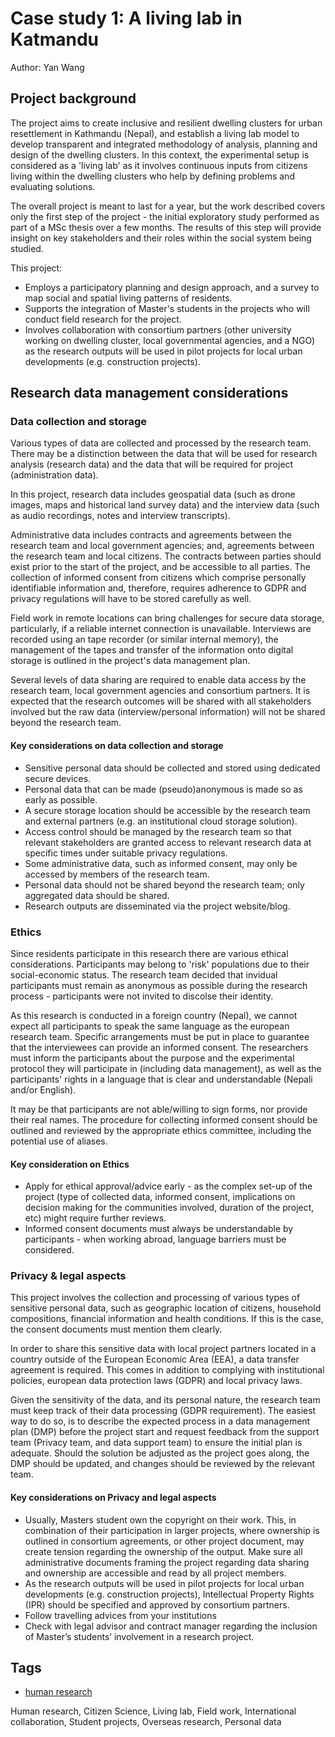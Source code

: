 # Case study 1: A living lab in Katmandu

Author: Yan Wang 

## Project background

The project aims to create inclusive and resilient dwelling clusters for urban resettlement in Kathmandu (Nepal), and establish a living lab model to develop transparent and integrated methodology of analysis, planning and design of the dwelling clusters. In this context, the experimental setup is considered as a 'living lab' as it involves continuous inputs from citizens living within the dwelling clusters who help by defining problems and evaluating solutions. 

The overall project is meant to last for a year, but the work described covers only the first step of the project - the initial exploratory study performed as part of a MSc thesis over a few months. The results of this step will provide insight on key stakeholders and their roles within the social system being studied.

This project:
- Employs a participatory planning and design approach, and a survey to map social and spatial living patterns of residents. 
- Supports the integration of Master's students in the projects who will conduct field research for the project. 
- Involves collaboration with consortium partners (other university working on dwelling cluster, local governmental agencies, and a NGO) as the research outputs will be used in pilot projects for local urban developments (e.g. construction projects).

## Research data management considerations

### Data collection and storage

Various types of data are collected and processed by the research team. There may be a distinction between the data that will be used for research analysis (research data) and the data that will be required for project (administration data).  

In this project, research data includes geospatial data (such as drone images, maps and historical land survey data) and the interview data (such as audio recordings, notes and interview transcripts). 

Administrative data includes contracts and agreements between the research team and local government agencies; and, agreements between the research team and local citizens. The contracts between parties should exist prior to the start of the project, and be accessible to all parties. The collection of informed consent from citizens which comprise personally identifiable information and, therefore, requires adherence to GDPR and privacy regulations will have to be stored carefully as well.

Field work in remote locations can bring challenges for secure data storage, particularly, if a reliable internet connection is unavailable. Interviews are recorded using an tape recorder (or similar internal memory), the management of the tapes and transfer of the information onto digital storage is outlined in the project's data management plan.

Several levels of data sharing are required to enable data access by the research team, local government agencies and consortium partners. It is expected that the research outcomes will be shared with all stakeholders involved but the raw data (interview/personal information) will not be shared beyond the research team.

#### Key considerations on data collection and storage

- Sensitive personal data should be collected and stored using dedicated secure devices. 
- Personal data that can be made (pseudo)anonymous is made so as early as possible. 
- A secure storage location should be accessible by the research team and external partners (e.g. an institutional cloud storage solution).
- Access control should be managed by the research team so that relevant stakeholders are granted access to relevant research data at specific times under suitable privacy regulations.
- Some administrative data, such as informed consent, may only be accessed by members of the research team.
- Personal data should not be shared beyond the research team; only aggregated data should be shared.
- Research outputs are disseminated via the project website/blog.

### Ethics 

Since residents participate in this research there are various ethical considerations. Participants may belong to 'risk' populations due to their social-economic status. The research team decided that invidual participants must remain as anonymous as possible during the research process - participants were not invited to discolse their identity.

As this research is conducted in a foreign country (Nepal), we cannot expect all participants to speak the same language as the european research team. Specific arrangements must be put in place to guarantee that the interviewees can provide an informed consent. The researchers must inform the participants about the purpose and the experimental protocol they will participate in (including data management), as well as the participants' rights in a language that is clear and understandable (Nepali and/or English).

It may be that participants are not able/willing to sign forms, nor provide their real names. The procedure for collecting informed consent should be outlined and reviewed by the appropriate ethics committee, including the potential use of aliases.

#### Key consideration on Ethics
-	Apply for ethical approval/advice early - as the complex set-up of the project (type of collected data, informed consent, implications on decision making for the communities involved, duration of the project, etc) might require further reviews. 
-	Informed consent documents must always be understandable by participants - when working abroad, language barriers must be considered.

### Privacy & legal aspects

This project involves the collection and processing of various types of sensitive personal data, such as geographic location of citizens, household compositions, financial information and health conditions. If this is the case, the consent documents must mention them clearly.

In order to share this sensitive data with local project partners located in a country outside of the European Economic Area (EEA), a data transfer agreement is required. This comes in addition to complying with institutional policies, european data protection laws (GDPR) and local privacy laws.

Given the sensitivity of the data, and its personal nature, the research team must keep track of their data processing (GDPR requirement). The easiest way to do so, is to describe the expected process in a data management plan (DMP) before the project start and request feedback from the support team (Privacy team, and data support team) to ensure the initial plan is adequate. Should the solution be adjusted as the project goes along, the DMP should be updated, and changes should be reviewed by the relevant team.

#### Key considerations on Privacy and legal aspects

- Usually, Masters student own the copyright on their work. This, in combination of their participation in larger projects, where ownership is outlined in consortium agreements, or other project document, may create tension regarding the ownership of the output. Make sure all administrative documents framing the project regarding data sharing and ownership are accessible and read by all project members.  
- As the research outputs will be used in pilot projects for local urban developments (e.g. construction projects), Intellectual Property Rights (IPR) should be specified and approved by consortium partners.
- Follow travelling advices from your institutions
-	Check with legal advisor and contract manager regarding the inclusion of Master’s students’ involvement in a research project.



## Tags 

- [human research](https://nzr.github.io/DS-BOK/search.html?q=human+research)

Human research, Citizen Science, Living lab, Field work, International collaboration, Student projects, Overseas research, Personal data  
